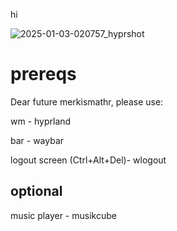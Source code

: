 hi

![2025-01-03-020757_hyprshot](https://github.com/user-attachments/assets/4c5f0aca-7e4a-4736-9602-472c485603cb)

# prereqs

Dear future merkismathr, please use:

wm - hyprland

bar - waybar

logout screen (Ctrl+Alt+Del)- wlogout


## optional
music player - musikcube
